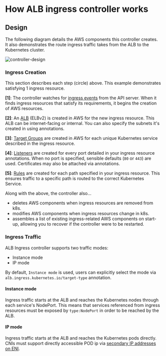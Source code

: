 # How ALB ingress controller works

## Design

The following diagram details the AWS components this controller creates. It also demonstrates the route ingress traffic takes from the ALB to the Kubernetes cluster.

![controller-design](../../imgs/controller-design.png)

### Ingress Creation

This section describes each step (circle) above. This example demonstrates satisfying 1 ingress resource.

**[1]**: The controller watches for [ingress
events](https://kubernetes.io/docs/concepts/services-networking/ingress/#ingress-controllers) from the API server. When it
finds ingress resources that satisfy its requirements, it begins the creation of AWS resources.

**[2]**: An
[ALB](https://docs.aws.amazon.com/elasticloadbalancing/latest/application/introduction.html) (ELBv2) is created in AWS for the new ingress resource. This ALB can be internet-facing or internal. You can also specify the subnets it's created in
using annotations.

**[3]**: [Target Groups](http://docs.aws.amazon.com/elasticloadbalancing/latest/application/load-balancer-target-groups.html) are created in AWS for each unique Kubernetes service described in the ingress resource.

**[4]**: [Listeners](http://docs.aws.amazon.com/elasticloadbalancing/latest/application/load-balancer-listeners.html) are created for every port detailed in your ingress resource annotations. When no port is specified, sensible defaults (`80` or `443`) are used. Certificates may also be attached via annotations.

**[5]**: [Rules](http://docs.aws.amazon.com/elasticloadbalancing/latest/application/listener-update-rules.html) are created for each path specified in your ingress resource. This ensures traffic to a specific path is routed to the correct Kubernetes Service.

Along with the above, the controller also...

- deletes AWS components when ingress resources are removed from k8s.
- modifies AWS components when ingress resources change in k8s.
- assembles a list of existing ingress-related AWS components on start-up, allowing you to
  recover if the controller were to be restarted.

### Ingress Traffic
ALB Ingress controller supports two traffic modes:
* Instance mode
* IP mode

By default, `Instance mode` is used, users can explicitly select the mode via `alb.ingress.kubernetes.io/target-type` annotation.
#### Instance mode
Ingress traffic starts at the ALB and reaches the Kubernetes nodes through each service's NodePort. This means that services referenced from ingress resources must be exposed by `type:NodePort` in order to be reached by the ALB.
#### IP mode
Ingress traffic starts at the ALB and reaches the Kubernetes pods directly. CNIs must support directly accessible POD ip via [secondary IP addresses on ENI](https://docs.aws.amazon.com/AWSEC2/latest/UserGuide/using-eni.html).

